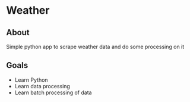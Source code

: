 # Weather

## About

Simple python app to scrape weather data and do some processing on it

## Goals

* Learn Python
* Learn data processing
* Learn batch processing of data
